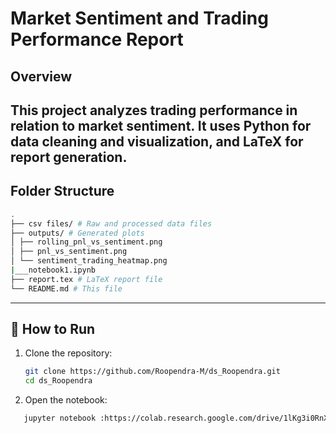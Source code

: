 # Market Sentiment and Trading Performance Report

## Overview
This project analyzes trading performance in relation to market sentiment.
It uses Python for data cleaning and visualization, and LaTeX for report generation.
---
## Folder Structure
``` bash
.
├── csv files/ # Raw and processed data files
├── outputs/ # Generated plots
│ ├── rolling_pnl_vs_sentiment.png
│ ├── pnl_vs_sentiment.png
│ └── sentiment_trading_heatmap.png
|___notebook1.ipynb
├── report.tex # LaTeX report file
└── README.md # This file

```

---

## 🚀 How to Run
1. Clone the repository:  
   ```bash
   git clone https://github.com/Roopendra-M/ds_Roopendra.git
   cd ds_Roopendra
2. Open the notebook:
```bash
   jupyter notebook :https://colab.research.google.com/drive/1lKg3i0RnXaEG54RUY-qjFO1KjExy6ulb#scrollTo=d3c1865e
```

